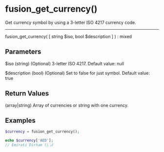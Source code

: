 # fusion_get_currency()

Get currency symbol by using a 3-letter ISO 4217 currency code.

---

fusion_get_currency( [ string $iso, bool $description ] ) : mixed

## Parameters

$iso (string) (Optional) 3-letter ISO 4217. Default value: null

$description (bool) (Optional) Set to false for just symbol. Default value: true

## Return Values

(array|string) Array of currencies or string with one currency.

## Examples

```php
$currency = fusion_get_currency();

echo $currency['AED'];
// Emirati Dirham (د.إ)
```
